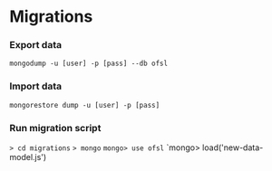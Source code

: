 # Migrations

### Export data
`mongodump -u [user] -p [pass] --db ofsl`

### Import data

`mongorestore dump -u [user] -p [pass]`

### Run migration script

`> cd migrations`
`> mongo`
`mongo> use ofsl`
`mongo> load('new-data-model.js')
